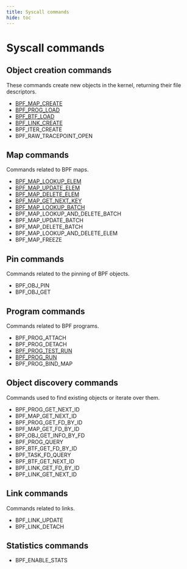 ```yaml
---
title: Syscall commands
hide: toc
---
```

# Syscall commands

## Object creation commands

These commands create new objects in the kernel, returning their file descriptors.

* [BPF_MAP_CREATE](BPF_MAP_CREATE.md)
* [BPF_PROG_LOAD](BPF_PROG_LOAD.md)
* [BPF_BTF_LOAD](BPF_BTF_LOAD.md)
* [BPF_LINK_CREATE](BPF_LINK_CREATE.md)
* BPF_ITER_CREATE
* BPF_RAW_TRACEPOINT_OPEN

## Map commands

Commands related to BPF maps.

* [BPF_MAP_LOOKUP_ELEM](BPF_MAP_LOOKUP_ELEM.md)
* [BPF_MAP_UPDATE_ELEM](BPF_MAP_UPDATE_ELEM.md)
* [BPF_MAP_DELETE_ELEM](BPF_MAP_DELETE_ELEM.md)
* [BPF_MAP_GET_NEXT_KEY](BPF_MAP_GET_NEXT_KEY.md)
* [BPF_MAP_LOOKUP_BATCH](BPF_MAP_LOOKUP_BATCH.md)
* BPF_MAP_LOOKUP_AND_DELETE_BATCH
* BPF_MAP_UPDATE_BATCH
* BPF_MAP_DELETE_BATCH
* BPF_MAP_LOOKUP_AND_DELETE_ELEM
* BPF_MAP_FREEZE

## Pin commands

Commands related to the pinning of BPF objects.

* BPF_OBJ_PIN
* BPF_OBJ_GET

## Program commands

Commands related to BPF programs.

* BPF_PROG_ATTACH
* BPF_PROG_DETACH
* [BPF_PROG_TEST_RUN](BPF_PROG_TEST_RUN.md)
* [BPF_PROG_RUN](BPF_PROG_TEST_RUN.md)
* BPF_PROG_BIND_MAP

## Object discovery commands

Commands used to find existing objects or iterate over them.

* BPF_PROG_GET_NEXT_ID
* BPF_MAP_GET_NEXT_ID
* BPF_PROG_GET_FD_BY_ID
* BPF_MAP_GET_FD_BY_ID
* BPF_OBJ_GET_INFO_BY_FD
* BPF_PROG_QUERY
* BPF_BTF_GET_FD_BY_ID
* BPF_TASK_FD_QUERY
* BPF_BTF_GET_NEXT_ID
* BPF_LINK_GET_FD_BY_ID
* BPF_LINK_GET_NEXT_ID

## Link commands 

Commands related to links.

* BPF_LINK_UPDATE
* BPF_LINK_DETACH

## Statistics commands

* BPF_ENABLE_STATS
